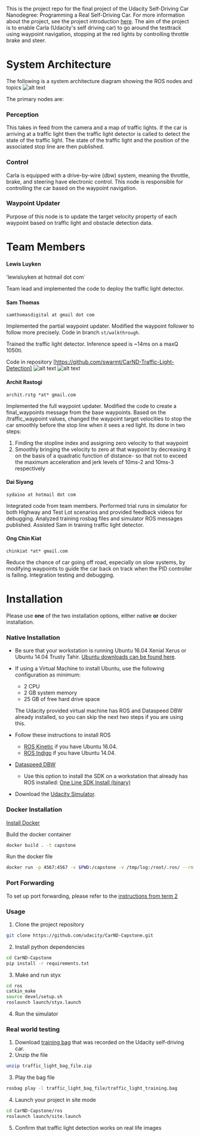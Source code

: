 ﻿﻿﻿This is the project repo for the final project of the Udacity Self-Driving Car Nanodegree: Programming a Real Self-Driving Car. For more information about the project, see the project introduction [here](https://classroom.udacity.com/nanodegrees/nd013/parts/6047fe34-d93c-4f50-8336-b70ef10cb4b2/modules/e1a23b06-329a-4684-a717-ad476f0d8dff/lessons/462c933d-9f24-42d3-8bdc-a08a5fc866e4/concepts/5ab4b122-83e6-436d-850f-9f4d26627fd9).The aim of the project is to enable Carla (Udacity's self driving car) to go around the testtrack using waypoint navigation, stopping at the red lights by controlling throttle brake and steer.# System ArchitectureThe following is a system architecture diagram showing the ROS nodes and topics![alt text](imgs/inference/final-project-ros-graph-v2.png)The primary nodes are:### PerceptionThis takes in feed from the camera and a map of traffic lights. If the car is arriving at a traffic light then the traffic light detector is called to detect the state of the traffic light. The state of the traffic light and the position of the associated stop line are then published.### ControlCarla is equipped with a drive-by-wire (dbw) system, meaning the throttle, brake, and steering have electronic control. This node is responsible for controlling the car based on the waypoint navigation.### Waypoint UpdaterPurpose of this node is to update the target velocity property of each waypoint based on traffic light and obstacle detection data.# Team Members#### Lewis Luyken'lewisluyken at hotmail dot com`Team lead and implemented the code to deploy the traffic light detector.#### Sam Thomas`samthomasdigital at gmail dot com`Implemented the partial waypoint updater. Modified the waypoint follower to follow more precisely. Code in branch `st/walkthrough`.Trained the traffic light detector. Inference speed is ~14ms on a maxQ 1050ti.Code in repository [https://github.com/swarmt/CarND-Traffic-Light-Detection]![alt text](imgs/inference/left0000.jpg)![alt text](imgs/inference/left0027.jpg)#### Archit Rastogi `archit.rstg *at* gmail.com`Implemented the full waypoint updater. Modified the code to create a final_waypoints message from the base waypoints.Based on the /traffic_waypoint values, changed the waypoint target velocities to stop the car smoothly before the stop line when it sees a red light. Its done in two steps:1. Finding the stopline index and assigning zero velocity to that waypoint2. Smoothly bringing the velocity to zero at that waypoint by decreasing it on the basis of a quadratic function of distance- so that not to exceed the maximum acceleration and jerk levels of 10ms-2 and 10ms-3 respectively#### Dai Siyang`sydaioo at hotmail dot com`Integrated code from team members. Performed trial runs in simulator for both Highway and Test Lot scenarios and provided feedback videos for debugging. Analyzed training rosbag files and simulator ROS messages published.Assisted Sam in training traffic light detector.#### Ong Chin Kiat `chinkiat *at* gmail.com`Reduce the chance of car going off road, especially on slow systems, by modifying waypoints to guide the car back on track when the PID controller is failing. Integration testing and debugging.# InstallationPlease use **one** of the two installation options, either native **or** docker installation.### Native Installation* Be sure that your workstation is running Ubuntu 16.04 Xenial Xerus or Ubuntu 14.04 Trusty Tahir. [Ubuntu downloads can be found here](https://www.ubuntu.com/download/desktop).* If using a Virtual Machine to install Ubuntu, use the following configuration as minimum:  * 2 CPU  * 2 GB system memory  * 25 GB of free hard drive space  The Udacity provided virtual machine has ROS and Dataspeed DBW already installed, so you can skip the next two steps if you are using this.* Follow these instructions to install ROS  * [ROS Kinetic](http://wiki.ros.org/kinetic/Installation/Ubuntu) if you have Ubuntu 16.04.  * [ROS Indigo](http://wiki.ros.org/indigo/Installation/Ubuntu) if you have Ubuntu 14.04.* [Dataspeed DBW](https://bitbucket.org/DataspeedInc/dbw_mkz_ros)  * Use this option to install the SDK on a workstation that already has ROS installed: [One Line SDK Install (binary)](https://bitbucket.org/DataspeedInc/dbw_mkz_ros/src/81e63fcc335d7b64139d7482017d6a97b405e250/ROS_SETUP.md?fileviewer=file-view-default)* Download the [Udacity Simulator](https://github.com/udacity/CarND-Capstone/releases).### Docker Installation[Install Docker](https://docs.docker.com/engine/installation/)Build the docker container```bashdocker build . -t capstone```Run the docker file```bashdocker run -p 4567:4567 -v $PWD:/capstone -v /tmp/log:/root/.ros/ --rm -it capstone```### Port ForwardingTo set up port forwarding, please refer to the [instructions from term 2](https://classroom.udacity.com/nanodegrees/nd013/parts/40f38239-66b6-46ec-ae68-03afd8a601c8/modules/0949fca6-b379-42af-a919-ee50aa304e6a/lessons/f758c44c-5e40-4e01-93b5-1a82aa4e044f/concepts/16cf4a78-4fc7-49e1-8621-3450ca938b77)### Usage1. Clone the project repository```bashgit clone https://github.com/udacity/CarND-Capstone.git```2. Install python dependencies```bashcd CarND-Capstonepip install -r requirements.txt```3. Make and run styx```bashcd roscatkin_makesource devel/setup.shroslaunch launch/styx.launch```4. Run the simulator### Real world testing1. Download [training bag](https://s3-us-west-1.amazonaws.com/udacity-selfdrivingcar/traffic_light_bag_file.zip) that was recorded on the Udacity self-driving car.2. Unzip the file```bashunzip traffic_light_bag_file.zip```3. Play the bag file```bashrosbag play -l traffic_light_bag_file/traffic_light_training.bag```4. Launch your project in site mode```bashcd CarND-Capstone/rosroslaunch launch/site.launch```5. Confirm that traffic light detection works on real life images